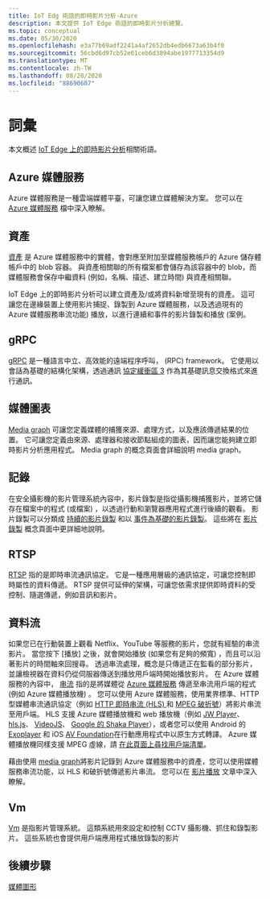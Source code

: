 ```yaml
---
title: IoT Edg 術語的即時影片分析-Azure
description: 本文提供 IoT Edge 術語的即時影片分析總覽。
ms.topic: conceptual
ms.date: 05/30/2020
ms.openlocfilehash: e3a77b69adf2241a4af2652db4edb6673a63b4f0
ms.sourcegitcommit: 56cbd6d97cb52e61ceb6d3894abe1977713354d9
ms.translationtype: MT
ms.contentlocale: zh-TW
ms.lasthandoff: 08/20/2020
ms.locfileid: "88690607"
---
```

# <a name="terminology"></a>詞彙

本文概述 [IoT Edge 上的即時影片分析](overview.md)相關術語。

## <a name="azure-media-services"></a>Azure 媒體服務

Azure 媒體服務是一種雲端媒體平臺，可讓您建立媒體解決方案。 您可以在 [Azure 媒體服務](../latest/media-services-overview.md) 檔中深入瞭解。

## <a name="asset"></a>資產

[資產](../latest/assets-concept.md) 是 Azure 媒體服務中的實體，會對應至附加至媒體服務帳戶的 Azure 儲存體帳戶中的 blob 容器。 與資產相關聯的所有檔案都會儲存為該容器中的 blob，而媒體服務會保存中繼資料 (例如，名稱、描述、建立時間) 與資產相關聯。

IoT Edge 上的即時影片分析可以建立資產及/或將資料新增至現有的資產。 這可讓您在邊緣裝置上使用影片捕捉、錄製到 Azure 媒體服務，以及透過現有的 Azure 媒體服務串流功能) 播放，以進行連續和事件的影片錄製和播放 (案例。

## <a name="grpc"></a>gRPC

[gRPC](https://grpc.io/docs/guides/) 是一種語言中立、高效能的遠端程序呼叫， (RPC) framework。 它使用以會話為基礎的結構化架構，透過通訊 [協定緩衝區 3](https://developers.google.com/protocol-buffers/docs/proto3) 作為其基礎訊息交換格式來進行通訊。

## <a name="media-graph"></a>媒體圖表

[Media graph](media-graph-concept.md) 可讓您定義媒體的捕獲來源、處理方式，以及應該傳遞結果的位置。 它可讓您定義由來源、處理器和接收節點組成的圖表，因而讓您能夠建立即時影片分析應用程式。 Media graph 的概念頁面會詳細說明 media graph。

## <a name="recording"></a>記錄

在安全攝影機的影片管理系統內容中，影片錄製是指從攝影機捕獲影片，並將它儲存在檔案中的程式 (或檔案) ，以透過行動和瀏覽器應用程式進行後續的觀看。 影片錄製可以分類成 [持續的影片錄製](continuous-video-recording-concept.md) 和以 [事件為基礎的影片錄製](event-based-video-recording-concept.md)。 這些將在 [影片錄製](video-recording-concept.md) 概念頁面中更詳細地說明。

## <a name="rtsp"></a>RTSP

[RTSP](https://tools.ietf.org/html/rfc2326) 指的是即時串流通訊協定。 它是一種應用層級的通訊協定，可讓您控制即時屬性的資料傳遞。 RTSP 提供可延伸的架構，可讓您依需求提供即時資料的受控制、隨選傳遞，例如音訊和影片。 

## <a name="streaming"></a>資料流

如果您已在行動裝置上觀看 Netflix、YouTube 等服務的影片，您就有經驗的串流影片。 當您按下 [播放] 之後，就會開始播放 (如果您有足夠的頻寬) ，而且可以沿著影片的時間軸來回搜尋。 透過串流處理，概念是只傳遞正在監看的部分影片，並讓檢視器在資料仍從伺服器傳送到播放用戶端時開始播放影片。 在 Azure 媒體服務的內容中， [串流](https://en.wikipedia.org/wiki/Streaming_media) 指的是將媒體從 [Azure 媒體服務](../azure-media-player/azure-media-player-overview.md) 傳遞至串流用戶端的程式 (例如 Azure 媒體播放機) 。 您可以使用 Azure 媒體服務，使用業界標準、HTTP 型媒體串流通訊協定（例如 [HTTP 即時串流 (HLS) ](https://developer.apple.com/streaming/) 和 [MPEG 破折號](https://dashif.org/about/)）將影片串流至用戶端。 HLS 支援 Azure 媒體播放機和 web 播放機（例如 [JW Player](https://www.jwplayer.com/)、 [hls.js](https://github.com/video-dev/hls.js/)、 [VideoJS](https://videojs.com/)、 [Google 的 Shaka Player](https://github.com/google/shaka-player)），或者您可以使用 Android 的 [Exoplayer](https://github.com/google/ExoPlayer) 和 iOS [AV Foundation](https://developer.apple.com/av-foundation/)在行動應用程式中以原生方式轉譯。 Azure 媒體播放機同樣支援 MPEG 虛線，請 [在此頁面上尋找用戶端清單](https://dashif.org/clients/)。 

藉由使用 [media graph](#media-graph)將影片記錄到 Azure 媒體服務中的資產，您可以使用媒體服務串流功能，以 HLS 和破折號傳遞影片串流。 您可以在 [影片播放](video-playback-concept.md) 文章中深入瞭解。

## <a name="vms"></a>Vm

[Vm](https://en.wikipedia.org/wiki/Video_management_system) 是指影片管理系統。 這類系統用來設定和控制 CCTV 攝影機、抓住和錄製影片。 這些系統也會提供用戶端應用程式播放錄製的影片

## <a name="next-steps"></a>後續步驟

[媒體圖形](media-graph-concept.md)
